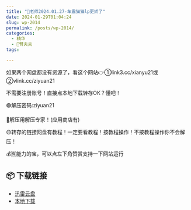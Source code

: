```yaml
---
title: "🌸老师2024.01.27-车震猫猫lp更娇了"
date: 2024-01-29T01:04:24
slug: wp-2014
permalink: /posts/wp-2014/
categories:
  - 精华
  - 🌸臂夫夫
tags:

---
```


如果两个网盘都没有资源了，看这个网站👉①link3.cc/xianyu21或②vlink.cc/ziyuan21

不需要注册账号！直接点本地下载转存OK？懂吧！

🟢解压密码:ziyuan21

🔵解压用解压专家！(应用商店有)

🟡转存的链接网盘有教程！一定要看教程！按教程操作！不按教程操作你不会解压！

💰🈶能力的宝，可以点左下角赞赏支持一下网站运行

## 📦 下载链接
- [迅雷云盘](https://blziyuan21.com/pay-download/2014?key=3068d9f409&down_id=0)
- [本地下载](https://blziyuan21.com/pay-download/2014?key=3068d9f409&down_id=1)

